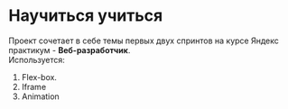 # Научиться учиться   
Проект сочетает в себе темы первых двух спринтов на курсе Яндекс практикум - **Beб-разработчик**.  
Используется: 
1. Flex-box.
2. Iframe
3. Animation
